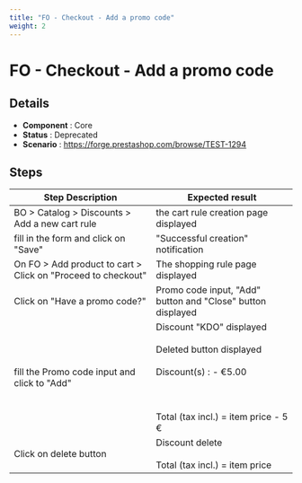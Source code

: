 ```yaml
---
title: "FO - Checkout - Add a promo code"
weight: 2
---
```


# FO - Checkout - Add a promo code
## Details
* **Component** : Core
* **Status** : Deprecated
* **Scenario** : https://forge.prestashop.com/browse/TEST-1294

## Steps
| Step Description | Expected result |
| ----- | ----- |
| BO > Catalog > Discounts > Add a new cart rule | the cart rule creation page displayed |
| fill in the form and click on "Save" | "Successful creation" notification |
| On FO > Add product to cart > Click on "Proceed to checkout" | The shopping rule page displayed |
| Click on "Have a promo code?" | Promo code input, "Add" button and "Close" button displayed |
| fill the Promo code input and click to "Add" | Discount "KDO" displayed<br><br>Deleted button displayed<br><br>Discount(s) : - €5.00<br><br> <br><br>Total (tax incl.) = item price - 5 € |
| Click on delete button | Discount delete<br><br>Total (tax incl.) = item price |

